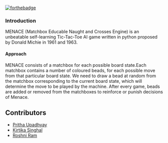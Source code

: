 
[![forthebadge](https://forthebadge.com/images/badges/made-with-python.svg)](https://forthebadge.com)

### Introduction

MENACE (Matchbox Educable Naught and Crosses Engine) is an unbeatable self-learning Tic-Tac-Toe AI game written in python proposed
by Donald Michie in 1961 and 1963.

#### Approach
MENACE consists of a matchbox for each possible board state.Each matchbox
contains a number of coloured beads, for each possible move from that
particular board state. We need to draw a bead at random from the matchbox corresponding to the current
board state, which will determine the move to be played by the machine. After every game, beads are added or removed from the matchboxes to reinforce or punish decisions of Menace.

## Contributors

<ul>
    <li><a href="https://github.com/prithaupadhyay">Pritha Upadhyay</a></li>
	<li><a href="https://github.com/singhalkirtika">Kirtika Singhal</a></li>
    <li><a href="https://github.com/roshniRam">Roshni Ram</a></li>
</ul>
		
